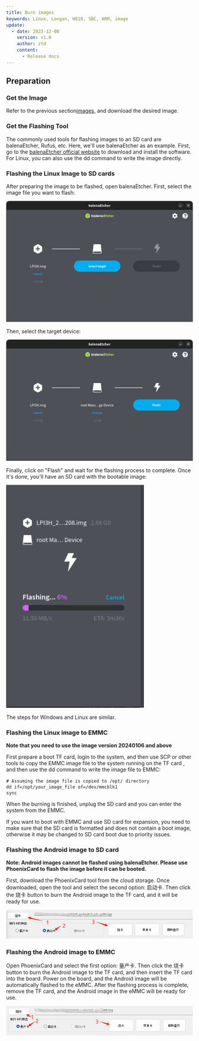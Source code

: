 ```yaml
---
title: Burn images
keywords: Linux, Longan, H618, SBC, ARM, image
update:
  - date: 2023-12-08
    version: v1.0
    author: ztd
    content:
      - Release docs
---
```


## Preparation

### Get the Image

Refer to the previous section[images](https://wiki.sipeed.com/hardware/en/longan/h618/lpi3h/3_images.html), and download the desired image.

### Get the Flashing Tool

The commonly used tools for flashing images to an SD card are balenaEtcher, Rufus, etc. Here, we'll use balenaEtcher as an example. First, go to the [balenaEtcher official website](https://etcher.balena.io/#download-etcher) to download and install the software.
For Linux, you can also use the dd command to write the image directly.

### Flashing the Linux Image to SD cards

After preparing the image to be flashed, open balenaEtcher. First, select the image file you want to flash:

![select_image](./../../../../zh/longan/h618/lpi3h/assets/burn_image/select_image.png)

Then, select the target device:

![select_device](./../../../../zh/longan/h618/lpi3h/assets/burn_image/select_device.png)

Finally, click on "Flash" and wait for the flashing process to complete. Once it's done, you'll have an SD card with the bootable image:

![flash_image](./../../../../zh/longan/h618/lpi3h/assets/burn_image/flash_image.png)


The steps for Windows and Linux are similar.

### Flashing the Linux image to EMMC

**Note that you need to use the image version 20240106 and above**

First prepare a boot TF card, login to the system, and then use SCP or other tools to copy the EMMC image file to the system running on the TF card , and then use the dd command to write the image file to EMMC:
```shell
# Assuming the image file is copied to /opt/ directory
dd if=/opt/your_image_file of=/dev/mmcblk1
sync
```
When the burning is finished, unplug the SD card and you can enter the system from the EMMC.

If you want to boot with EMMC and use SD card for expansion, you need to make sure that the SD card is formatted and does not contain a boot image, otherwise it may be changed to SD card boot due to priority issues.

### Flashing the Android image to SD card 

**Note: Android images cannot be flashed using balenaEtcher. Please use PhoenixCard to flash the image before it can be booted.**

First, download the PhoenixCard tool from the cloud storage. Once downloaded, open the tool and select the second option: 启动卡. Then click the 烧卡 button to burn the Android image to the TF card, and it will be ready for use.

![flash_to_sd](./../../../../zh/longan/h618/lpi3h/assets/burn_image/flash_to_sd.png)

### Flashing the Android image to EMMC

Open PhoenixCard and select the first option: 量产卡. Then click the 烧卡 button to burn the Android image to the TF card, and then insert the TF card into the board. Power on the board, and the Android image will be automatically flashed to the eMMC. After the flashing process is complete, remove the TF card, and the Android image in the eMMC will be ready for use.

![flash_to_emmc](./../../../../zh/longan/h618/lpi3h/assets/burn_image/flash_to_emmc.png)